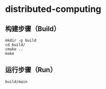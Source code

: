 # distributed-computing

## 构建步骤（Build）
```shell
mkdir -p build
cd build/
cmake .. 
make
```

## 运行步骤（Run）
```shell
build/main
```